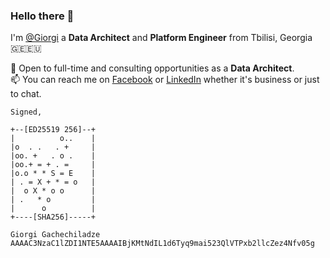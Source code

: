 ### Hello there 👋 
I'm [@Giorgi](https://gach.dev) a **Data Architect** and **Platform Engineer** from Tbilisi, Georgia 🇬🇪🇪🇺

🚩 Open to full-time and consulting opportunities as a **Data Architect**.   
📫 You can reach me on [Facebook](https://fb.com/george.gachechiladze) or [LinkedIn](https://www.linkedin.com/in/georgegach/) whether it's business or just to chat. 


```
Signed, 

+--[ED25519 256]--+
|          o..    |
|o  . .   . +     |
|oo. +   . o .    |
|oo.+ = + . =     |
|o.o * * S = E    |
| . = X + * = o   |
|  o X * o o      |
| .   * o         |
|      o          |
+----[SHA256]-----+

Giorgi Gachechiladze
AAAAC3NzaC1lZDI1NTE5AAAAIBjKMtNdIL1d6Tyq9mai523QlVTPxb2llcZez4Nfv05g
```

